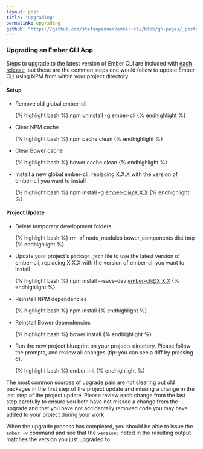 ```yaml
---
layout: post
title: "Upgrading"
permalink: upgrading
github: "https://github.com/stefanpenner/ember-cli/blob/gh-pages/_posts/2013-04-03-upgrading.md"
---
```


### Upgrading an Ember CLI App

Steps to upgrade to the latest version of Ember CLI are included with [each
release](https://github.com/stefanpenner/ember-cli/releases), but these are the
common steps one would follow to update Ember CLI using NPM from within your
project directory.

#### Setup

* Remove old global ember-cli

    {% highlight bash %}
    npm uninstall -g ember-cli
    {% endhighlight %}

* Clear NPM cache

    {% highlight bash %}
    npm cache clean
    {% endhighlight %}

* Clear Bower cache

    {% highlight bash %}
    bower cache clean
    {% endhighlight %}

* Install a new global ember-cli, replacing X.X.X with the version of ember-cli
  you want to install

    {% highlight bash %}
    npm install -g ember-cli@X.X.X
    {% endhighlight %}

#### Project Update

* Delete temporary development folders

    {% highlight bash %}
    rm -rf node_modules bower_components dist tmp
    {% endhighlight %}

* Update your project's `package.json` file to use the latest version of
  ember-cli, replacing X.X.X with the version of ember-cli you want to install

    {% highlight bash %}
    npm install --save-dev ember-cli@X.X.X
    {% endhighlight %}

* Reinstall NPM dependencies

    {% highlight bash %}
    npm install
    {% endhighlight %}

* Reinstall Bower dependencies

    {% highlight bash %}
    bower install
    {% endhighlight %}

* Run the new project blueprint on your projects directory. Please follow the
  prompts, and review all changes (tip: you can see a diff by pressing d).

    {% highlight bash %}
    ember init
    {% endhighlight %}

The most common sources of upgrade pain are not clearing out old packages in the
first step of the project update and missing a change in the last step of the
project update.  Please review each change from the last step carefully to
ensure you both have not missed a change from the upgrade and that you have not
accidentally removed code you may have added to your project during your work.

When the upgrade process has completed, you should be able to issue the `ember
-v` command and see that the `version:` noted in the resulting output matches
the version you just upgraded to.
